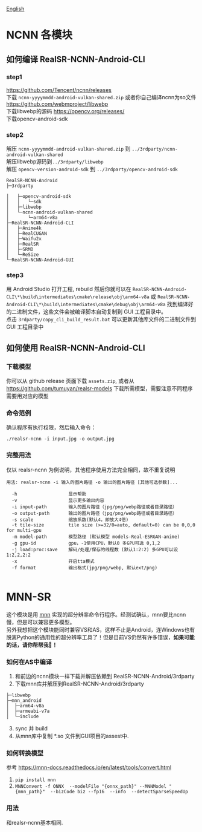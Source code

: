 [English](./README.md)

# NCNN 各模块
## 如何编译 RealSR-NCNN-Android-CLI
### step1
https://github.com/Tencent/ncnn/releases  
下载 `ncnn-yyyymmdd-android-vulkan-shared.zip` 或者你自己编译ncnn为so文件  
https://github.com/webmproject/libwebp  
下载libwebp的源码
https://opencv.org/releases/  
下载opencv-android-sdk

### step2
解压 `ncnn-yyyymmdd-android-vulkan-shared.zip` 到 `../3rdparty/ncnn-android-vulkan-shared`  
解压libwebp源码到`../3rdparty/libwebp`  
解压 `opencv-version-android-sdk` 到 `../3rdparty/opencv-android-sdk`

```
RealSR-NCNN-Android
├─3rdparty

│   ├─opencv-android-sdk
│   │   └─sdk
│   ├─libwebp
│   └─ncnn-android-vulkan-shared
│       └─arm64-v8a
├─RealSR-NCNN-Android-CLI
│   ├─Anime4k
│   ├─RealCUGAN
│   ├─Waifu2x
│   ├─RealSR
│   ├─SRMD
│   └─ReSize
└─RealSR-NCNN-Android-GUI
```

### step3
用 Android Studio 打开工程, rebuild 然后你就可以在 `RealSR-NCNN-Android-CLI\*\build\intermediates\cmake\release\obj\arm64-v8a` 或 `RealSR-NCNN-Android-CLI\*\build\intermediates\cmake\debug\obj\arm64-v8a` 找到编译好的二进制文件，这些文件会被编译脚本自动复制到 GUI 工程目录中。  
点击 `3rdparty/copy_cli_build_result.bat` 可以更新其他库文件的二进制文件到 GUI 工程目录中

## 如何使用 RealSR-NCNN-Android-CLI
### 下载模型
你可以从 github release 页面下载 `assets.zip`, 或者从 https://github.com/tumuyan/realsr-models 下载所需模型，需要注意不同程序需要用对应的模型

### 命令范例
确认程序有执行权限，然后输入命令：
```shell
./realsr-ncnn -i input.jpg -o output.jpg
```

### 完整用法
仅以 realsr-ncnn 为例说明，其他程序使用方法完全相同，故不重复说明
```console
用法: realsr-ncnn -i 输入的图片路径 -o 输出的图片路径 [其他可选参数]...

  -h                   显示帮助
  -v                   显示更多输出内容
  -i input-path        输入的图片路径（jpg/png/webp路径或者目录路径）
  -o output-path       输出的图片路径（jpg/png/webp路径或者目录路径）
  -s scale             缩放系数(默认4，即放大4倍)
  -t tile-size         tile size (>=32/0=auto, default=0) can be 0,0,0 for multi-gpu
  -m model-path        模型路径 (默认模型 models-Real-ESRGAN-anime)
  -g gpu-id            gpu，-1使用CPU，默认0 多GPU可选 0,1,2
  -j load:proc:save    解码/处理/保存的线程数 (默认1:2:2) 多GPU可以设 1:2,2,2:2
  -x                   开启tta模式
  -f format            输出格式(jpg/png/webp, 默认ext/png)
  
```


# MNN-SR
这个模块是用 [mnn](https://github.com/alibaba/MNN) 实现的超分辨率命令行程序。经测试确认，mnn要比ncnn慢，但是可以兼容更多模型。  
另外我想把这个模块能同时兼容VS和AS，这样不止是Android，连Windows也有脱离Python的通用性的超分辨率工具了！但是目前VS仍然有许多错误，**如果可能的话，请你帮帮我🙏！**

### 如何在AS中编译
1. 和前边的ncnn模块一样下载并解压依赖到 RealSR-NCNN-Android/3rdparty  
2. 下载mnn库并解压到RealSR-NCNN-Android/3rdparty
```
├─libwebp
├─mnn_android
│  ├─arm64-v8a
│  ├─armeabi-v7a
│  └─include

```
3. sync 并 build
4. 从mnn库中复制 *.so 文件到GUI项目的assest中.

### 如何转换模型  
参考 https://mnn-docs.readthedocs.io/en/latest/tools/convert.html
1. `pip install mnn`
2. `MNNConvert -f ONNX  --modelFile "{onnx_path}" --MNNModel "{mnn_path}"  --bizCode biz --fp16  --info  --detectSparseSpeedUp`

### 用法
和realsr-ncnn基本相同.


